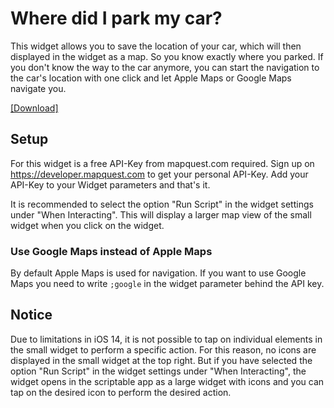 # Where did I park my car?

This widget allows you to save the location of your car, which will then displayed in the widget as a map. So you know exactly where you parked.
If you don't know the way to the car anymore, you can start the navigation to the car's location with one click and let Apple Maps or Google Maps navigate you.

[[Download]](https://raw.githubusercontent.com/ThisIsBenny/iOS-Widgets/main/car-location/car-location.js)

## Setup
For this widget is a free API-Key from mapquest.com required. Sign up on https://developer.mapquest.com to get your personal API-Key.
Add your API-Key to your Widget parameters and that's it.

 It is recommended to select the option "Run Script" in the widget settings under "When Interacting".
 This will display a larger map view of the small widget when you click on the widget.

### Use Google Maps instead of Apple Maps
By default Apple Maps is used for navigation. If you want to use Google Maps you need to write `;google` in the widget parameter behind the API key.

## Notice
Due to limitations in iOS 14, it is not possible to tap on individual elements in the small widget to perform a specific action.
For this reason, no icons are displayed in the small widget at the top right.
But if you have selected the option "Run Script" in the widget settings under "When Interacting", the widget opens in the scriptable app as a large widget with icons and you can tap on the desired icon to perform the desired action.

